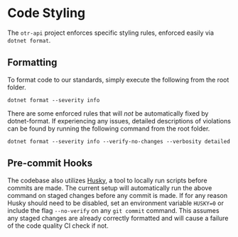 # Code Styling

The `otr-api` project enforces specific styling rules, enforced easily via `dotnet format`.

## Formatting

To format code to our standards, simply execute the following from the root folder.

```
dotnet format --severity info
```

There are some enforced rules that will *not* be automatically fixed by dotnet-format. If experiencing any issues, detailed descriptions of violations can be found by running the following command from the root folder.

```
dotnet format --severity info --verify-no-changes --verbosity detailed
```

## Pre-commit Hooks

The codebase also utilizes [Husky](https://alirezanet.github.io/Husky.Net/guide/#features), a tool to locally run scripts before commits are made. The current setup will automatically run the above command on staged changes before any commit is made. If for any reason Husky should need to be disabled, set an environment variable `HUSKY=0` or include the flag `--no-verify` on any `git commit` command. This assumes any staged changes are already correctly formatted and will cause a failure of the code quality CI check if not.